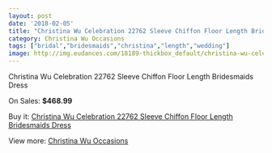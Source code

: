 ```yaml
---
layout: post
date: '2018-02-05'
title: "Christina Wu Celebration 22762 Sleeve Chiffon Floor Length Bridesmaids Dress"
category: Christina Wu Occasions
tags: ["bridal","bridesmaids","christina","length","wedding"]
image: http://img.eudances.com/18189-thickbox_default/christina-wu-celebration-22762-sleeve-chiffon-floor-length-bridesmaids-dress.jpg
---
```

Christina Wu Celebration 22762 Sleeve Chiffon Floor Length Bridesmaids Dress

On Sales: **$468.99**
<a href="https://www.eudances.com/en/christina-wu-occasions/5313-christina-wu-celebration-22762-sleeve-chiffon-floor-length-bridesmaids-dress.html"><amp-img layout="responsive" width="600" height="600" src="//img.eudances.com/18189-thickbox_default/christina-wu-celebration-22762-sleeve-chiffon-floor-length-bridesmaids-dress.jpg" alt="Christina Wu Celebration 22762 Sleeve Chiffon Floor Length Bridesmaids Dress 0" /></a>
<a href="https://www.eudances.com/en/christina-wu-occasions/5313-christina-wu-celebration-22762-sleeve-chiffon-floor-length-bridesmaids-dress.html"><amp-img layout="responsive" width="600" height="600" src="//img.eudances.com/18190-thickbox_default/christina-wu-celebration-22762-sleeve-chiffon-floor-length-bridesmaids-dress.jpg" alt="Christina Wu Celebration 22762 Sleeve Chiffon Floor Length Bridesmaids Dress 1" /></a>

Buy it: [Christina Wu Celebration 22762 Sleeve Chiffon Floor Length Bridesmaids Dress](https://www.eudances.com/en/christina-wu-occasions/5313-christina-wu-celebration-22762-sleeve-chiffon-floor-length-bridesmaids-dress.html "Christina Wu Celebration 22762 Sleeve Chiffon Floor Length Bridesmaids Dress")

View more: [Christina Wu Occasions](https://www.eudances.com/en/59-christina-wu-occasions "Christina Wu Occasions")